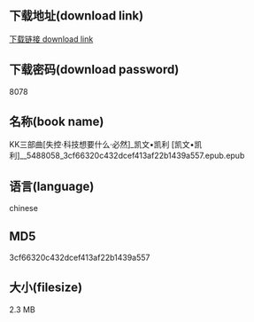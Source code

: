 ## 下载地址(download link)
[下载链接 download link](https://voluble-croquembouche-d321dc.netlify.app/?s=KK%E4%B8%89%E9%83%A8%E6%9B%B2%5B%E5%A4%B1%E6%8E%A7%C2%B7%E7%A7%91%E6%8A%80%E6%83%B3%E8%A6%81%E4%BB%80%E4%B9%88%C2%B7%E5%BF%85%E7%84%B6%5D_%E5%87%AF%E6%96%87%E2%80%A2%E5%87%AF%E5%88%A9+%5B%E5%87%AF%E6%96%87%E2%80%A2%E5%87%AF%E5%88%A9%5D__5488058_3cf66320c432dcef413af22b1439a557.epub)

## 下载密码(download password)
8078

## 名称(book name)
KK三部曲[失控·科技想要什么·必然]_凯文•凯利 [凯文•凯利]__5488058_3cf66320c432dcef413af22b1439a557.epub.epub

## 语言(language)
chinese

## MD5
3cf66320c432dcef413af22b1439a557

## 大小(filesize)
2.3 MB
